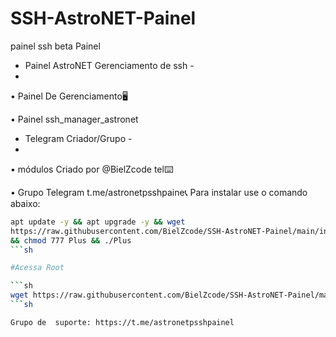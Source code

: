 # SSH-AstroNET-Painel
painel ssh beta Painel
- Painel AstroNET Gerenciamento de ssh -
- 
• Painel De Gerenciamento🖥️

• Painel ssh_manager_astronet

- Telegram Criador/Grupo -
- 
• módulos Criado por @BielZcode tel⌨️

• Grupo Telegram t.me/astronetpsshpaine📞
Para instalar use o comando abaixo:
```sh
apt update -y && apt upgrade -y && wget
https://raw.githubusercontent.com/BielZcode/SSH-AstroNET-Painel/main/install.sh
&& chmod 777 Plus && ./Plus
```sh

#Acessa Root

```sh
wget https://raw.githubusercontent.com/BielZcode/SSH-AstroNET-Painel/main/install.sh && chmod 777 senharoot.sh && ./senharoot.sh
```sh

Grupo de  suporte: https://t.me/astronetpsshpainel
